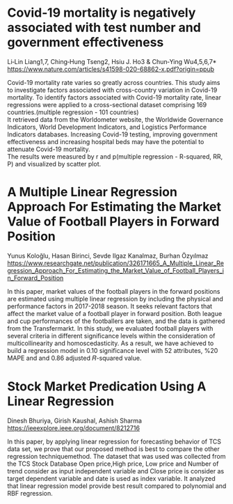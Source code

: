 # Covid‑19 mortality is negatively associated with test number and government effectiveness
Li‑Lin Liang1,7, Ching‑Hung Tseng2, Hsiu J. Ho3 & Chun‑Ying Wu4,5,6,7*<br>
https://www.nature.com/articles/s41598-020-68862-x.pdf?origin=ppub

Covid-19 mortality rate varies so greatly across countries. This study aims to investigate factors associated with cross-country variation in
Covid-19 mortality. To identify factors associated with Covid-19 mortality rate, linear regressions were applied to a
cross-sectional dataset comprising 169 countries.(multiple regression - 101 countries)<br>
It retrieved data from the Worldometer website, the Worldwide Governance Indicators, World Development Indicators, and Logistics Performance Indicators databases.
Increasing Covid-19 testing, improving government effectiveness and increasing hospital beds may have the potential to attenuate Covid-19 mortality.<br>
The results were measured by r and p(multiple regression -  R-squared, RR, P) and visualized by scatter plot.


# A Multiple Linear Regression Approach For Estimating the Market Value of Football Players in Forward Position
Yunus Koloğlu, Hasan Birinci, Sevde Ilgaz Kanalmaz, Burhan Özyılmaz
https://www.researchgate.net/publication/326171665_A_Multiple_Linear_Regression_Approach_For_Estimating_the_Market_Value_of_Football_Players_in_Forward_Position

In this paper, market values of the football players in the forward positions are estimated using multiple linear regression by including the physical and performance factors in 2017-2018 season. 
It seeks relevant factors that affect the market value of a football player in forward position.
Both league and cup performances of the footballers are taken, and the data is gathered from the Transfermarkt.
In this study, we evaluated football players with several criteria in different significance levels within the consideration
of multicollinearity and homoscedasticity. As a result, we have achieved to build a regression model in 0.10
significance level with 52 attributes, %20 MAPE and and 0.86 adjusted 𝑅-squared value.

# Stock Market Predication Using A Linear Regression
Dinesh Bhuriya, Girish Kaushal, Ashish Sharma<br>
https://ieeexplore.ieee.org/document/8212716

In this paper, by applying linear regression for forecasting behavior of TCS data set, we
prove that our proposed method is best to compare the
other regression techniquemethod. 
The dataset that was used was collected from the TCS Stock Database
Open price,High price, Low price and Number of
trend consider as input independent variable and
Close price is consider as target dependent variable
and date is used as index variable.
It analyzed that linear regression model provide best result compared to polynomial and RBF regression.



